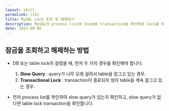 ```yaml
---
layout: skill
permalink: /151
title: MySQL Lock 조회 및 해제하기
description: MySQL의 process list와 InnoDB transaction을 확인하여 lock을 해제할 수 있습니다.
date: 2023-09-06
---
```



## 잠금을 조회하고 해제하는 방법

- DB 또는 table lock이 걸렸을 때, 먼저 두 가지 경우를 확인해야 합니다.
    1. **Slow Query** : query가 너무 오래 걸려서 table을 잠그고 있는 경우.
    2. **Transactional Lock** : transaction이 종료되지 않아 table을 계속 잠그고 있는 경우.

- 먼저 process list를 학인하여 slow query가 있는지 확인하고, slow query가 없다면 table lock transaction을 확인합니다.


